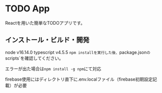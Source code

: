 # TODO App
Reactを用いた簡単なTODOアプリです。

## インストール・ビルド・開発
node v16.14.0
typescript v4.5.5
`npm installを実行した後、`package.json`の`scripts`を確認してください。

エラーが出た場合は`npm install -g npm`にて対応

firebase使用にはディレクトリ直下に.env.localファイル（firebase初期設定記載）が必要